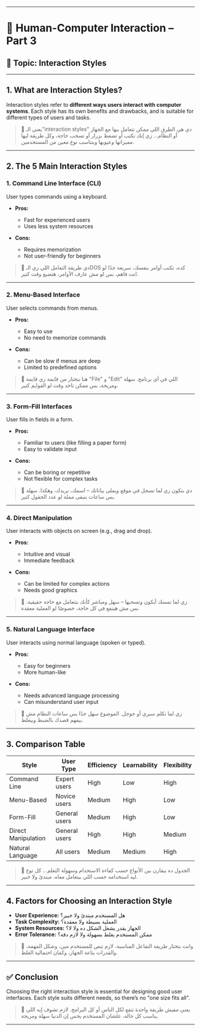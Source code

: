 
---

# 🧠 **Human-Computer Interaction – Part 3**

## 🎯 Topic: **Interaction Styles**

---

## 1. **What are Interaction Styles?**

Interaction styles refer to **different ways users interact with computer systems**. Each style has its own benefits and drawbacks, and is suitable for different types of users and tasks.

> 💬 
> يعني الـ"interaction styles" دي هي الطرق اللي ممكن تتعامل بيها مع الجهاز أو النظام... زي إنك تكتب أو تضغط بزرار أو تسحب حاجة، وكل طريقة ليها مميزاتها وعيوبها وبتناسب نوع معين من المستخدمين.

---

## 2. **The 5 Main Interaction Styles**

### 1. **Command Line Interface (CLI)**

User types commands using a keyboard.

* **Pros:**

  * Fast for experienced users
  * Uses less system resources
* **Cons:**

  * Requires memorization
  * Not user-friendly for beginners

> 💬 
> دي طريقة التعامل اللي زي الـDOS كده، تكتب أوامر بنفسك، سريعة جدًا لو انت فاهم، بس لو مش عارف الأوامر، هتضيع وقت كتير.

---

### 2. **Menu-Based Interface**

User selects commands from menus.

* **Pros:**

  * Easy to use
  * No need to memorize commands
* **Cons:**

  * Can be slow if menus are deep
  * Limited to predefined options

> 💬 
> هنا بتختار من قايمة زي قايمة "File" و "Edit" اللي في أي برنامج. سهلة ومريحة، بس ممكن تاخد وقت لو القوايم كتير.

---

### 3. **Form-Fill Interfaces**

User fills in fields in a form.

* **Pros:**

  * Familiar to users (like filling a paper form)
  * Easy to validate input
* **Cons:**

  * Can be boring or repetitive
  * Not flexible for complex tasks

> 💬 
> دي بتكون زي لما تسجل في موقع ويملى بياناتك – اسمك، بريدك، وهكذا. سهلة بس ساعات بتبقى مملة لو عدد الحقول كتير.

---

### 4. **Direct Manipulation**

User interacts with objects on screen (e.g., drag and drop).

* **Pros:**

  * Intuitive and visual
  * Immediate feedback
* **Cons:**

  * Can be limited for complex actions
  * Needs good graphics

> 💬 
> زي لما تمسك أيكون وتسحبها – سهل ومباشر كأنك بتتعامل مع حاجة حقيقية. بس مش هينفع في كل حاجة، خصوصًا لو العملية معقدة.

---

### 5. **Natural Language Interface**

User interacts using normal language (spoken or typed).

* **Pros:**

  * Easy for beginners
  * More human-like
* **Cons:**

  * Needs advanced language processing
  * Can misunderstand user input

> 💬 
> زي لما تكلم سيري أو جوجل. الموضوع سهل جدًا بس ساعات النظام مش بيفهم قصدك بالضبط وبيغلط.

---

## 3. **Comparison Table**

| Style               | User Type     | Efficiency | Learnability | Flexibility |
| ------------------- | ------------- | ---------- | ------------ | ----------- |
| Command Line        | Expert users  | High       | Low          | High        |
| Menu-Based          | Novice users  | Medium     | High         | Low         |
| Form-Fill           | General users | Medium     | High         | Low         |
| Direct Manipulation | General users | High       | High         | Medium      |
| Natural Language    | All users     | Medium     | Medium       | High        |

> 💬 
> الجدول ده بيقارن بين الأنواع حسب كفاءة الاستخدام وسهولة التعلم... كل نوع ليه استخدامه حسب اللي بيتعامل معاه، مبتدئ ولا خبير.

---

## 4. **Factors for Choosing an Interaction Style**

* **User Experience:** هل المستخدم مبتدئ ولا خبير؟
* **Task Complexity:** العملية بسيطة ولا معقدة؟
* **System Resources:** الجهاز يقدر يشغل الشكل ده ولا لا؟
* **Error Tolerance:** ممكن المستخدم يغلط بسهولة ولا لازم دقة؟

> 💬 
> وانت بتختار طريقة التفاعل المناسبة، لازم تبص للمستخدم مين، وشكل المهمة، والقدرات بتاعة الجهاز، وكمان احتمالية الغلط.

---

## ✅ **Conclusion**

Choosing the right interaction style is essential for designing good user interfaces. Each style suits different needs, so there’s no "one size fits all".

> 💬 
> يعني مفيش طريقة واحدة تنفع لكل الناس أو كل البرامج. لازم تشوف إيه اللي يناسب كل حالة، علشان المستخدم يحس إن الدنيا سهلة ومريحة.

---

